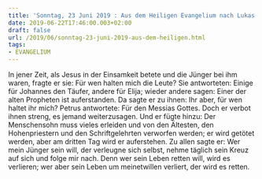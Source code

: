 ```yaml
---
title: 'Sonntag, 23 Juni 2019 : Aus dem Heiligen Evangelium nach Lukas - Lk 9,18-24.'
date: 2019-06-22T17:46:00.003+02:00
draft: false
url: /2019/06/sonntag-23-juni-2019-aus-dem-heiligen.html
tags: 
- EVANGELIUM
---
```


In jener Zeit, als Jesus in der Einsamkeit betete und die Jünger bei ihm waren, fragte er sie: Für wen halten mich die Leute? Sie antworteten: Einige für Johannes den Täufer, andere für Elija; wieder andere sagen: Einer der alten Propheten ist auferstanden. Da sagte er zu ihnen: Ihr aber, für wen haltet ihr mich? Petrus antwortete: Für den Messias Gottes. Doch er verbot ihnen streng, es jemand weiterzusagen. Und er fügte hinzu: Der Menschensohn muss vieles erleiden und von den Ältesten, den Hohenpriestern und den Schriftgelehrten verworfen werden; er wird getötet werden, aber am dritten Tag wird er auferstehen. Zu allen sagte er: Wer mein Jünger sein will, der verleugne sich selbst, nehme täglich sein Kreuz auf sich und folge mir nach. Denn wer sein Leben retten will, wird es verlieren; wer aber sein Leben um meinetwillen verliert, der wird es retten.